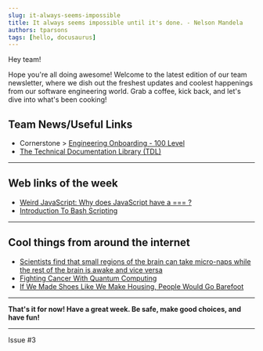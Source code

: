 ```yaml
---
slug: it-always-seems-impossible
title: It always seems impossible until it's done. - Nelson Mandela
authors: tparsons
tags: [hello, docusaurus]
---
```

<!-- truncate -->
Hey team!

Hope you're all doing awesome! Welcome to the latest edition of our team newsletter, where we dish out the freshest updates and coolest happenings from our software engineering world. Grab a coffee, kick back, and let's dive into what's been cooking!

## Team News/Useful Links

- Cornerstone > [Engineering Onboarding - 100 Level](https://godaddy.csod.com/LMS/LoDetails/DetailsLo.aspx?loid=ff96b898-c281-45a0-991c-d13e05702c57)
- [The Technical Documentation Library (TDL)](https://tdl.gdcorp.tools/)

---

## Web links of the week

- [Weird JavaScript: Why does JavaScript have a === ?](https://blog.frankmtaylor.com/2023/05/11/weird-javascript-why-does-javascript-have-a-triple-equal/)
- [Introduction To Bash Scripting](https://ebook.bobby.sh/)

---

## Cool things from around the internet

- [Scientists find that small regions of the brain can take micro-naps while the rest of the brain is awake and vice versa](https://www.sciencedaily.com/releases/2024/07/240716165143.htm)
- [Fighting Cancer With Quantum Computing](https://www.noemamag.com/quantum-computing-could-make-cancer-more-like-the-common-cold/)
- [If We Made Shoes Like We Make Housing, People Would Go Barefoot](https://www.strongtowns.org/journal/2024/1/2/if-we-made-shoes-like-we-make-housing-people-would-go-barefoot)

---

**That's it for now! Have a great week. Be safe, make good choices, and have fun!**

---

Issue #3
